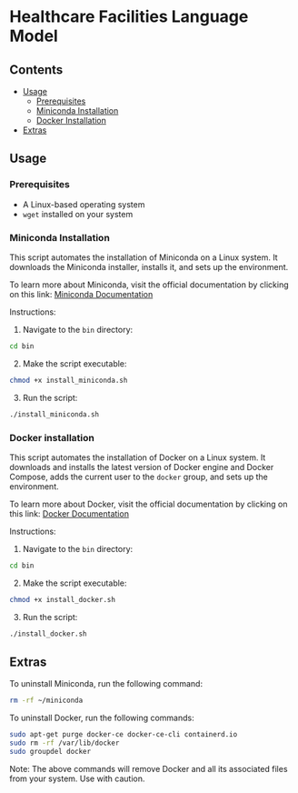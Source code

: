 # Healthcare Facilities Language Model

## Contents

- [Usage](#usage)
  - [Prerequisites](#prerequisites)
  - [Miniconda Installation](#miniconda-installation)
  - [Docker Installation](#docker-installation)
- [Extras](#extras)

## Usage

### Prerequisites

- A Linux-based operating system
- `wget` installed on your system

### Miniconda Installation

This script automates the installation of Miniconda on a Linux system. It downloads the Miniconda installer, installs it, and sets up the environment.

To learn more about Miniconda, visit the official documentation by clicking on this link: [Miniconda Documentation](https://docs.anaconda.com/miniconda/)

Instructions:

1. Navigate to the `bin` directory:

```bash
cd bin
```

2. Make the script executable:

```bash
chmod +x install_miniconda.sh
```

3. Run the script:

```bash
./install_miniconda.sh
```

### Docker installation

This script automates the installation of Docker on a Linux system. It downloads and installs the latest version of Docker engine and Docker Compose, adds the current user to the `docker` group, and sets up the environment.

To learn more about Docker, visit the official documentation by clicking on this link: [Docker Documentation](https://docs.docker.com/)

Instructions:

1. Navigate to the `bin` directory:

```bash
cd bin
```

2. Make the script executable:

```bash
chmod +x install_docker.sh
```

3. Run the script:

```bash
./install_docker.sh
```

## Extras

To uninstall Miniconda, run the following command:

```bash
rm -rf ~/miniconda
```

To uninstall Docker, run the following commands:

```bash
sudo apt-get purge docker-ce docker-ce-cli containerd.io
sudo rm -rf /var/lib/docker
sudo groupdel docker
```

Note: The above commands will remove Docker and all its associated files from your system. Use with caution.

